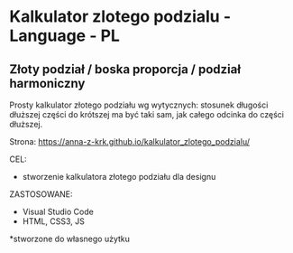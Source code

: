 # Kalkulator zlotego podzialu - Language - PL
## Złoty podział / boska proporcja / podział harmoniczny

Prosty kalkulator złotego podziału wg wytycznych: stosunek długości dłuższej części do krótszej ma być taki sam, jak całego odcinka do części dłuższej.

Strona:
https://anna-z-krk.github.io/kalkulator_zlotego_podzialu/

CEL:
- stworzenie kalkulatora złotego podziału dla designu

ZASTOSOWANE:
- Visual Studio Code
- HTML, CSS3, JS

*stworzone do własnego użytku
